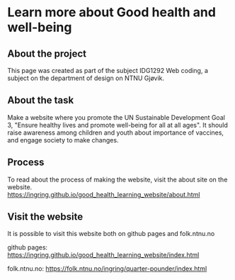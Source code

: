 # Learn more about Good health and well-being

## About the project
This page was created as part of the subject IDG1292 Web coding, a subject on the department of design on NTNU Gjøvik. 

## About the task
Make a website where you promote the UN Sustainable Development Goal 3, "Ensure healthy lives and promote well-being for all at all ages". 
It should raise awareness among children and youth about importance of vaccines, and engage society to make changes.

## Process
To read about the process of making the website, visit the about site on the website.  
https://ingring.github.io/good_health_learning_website/about.html

## Visit the website
It is possible to visit this website both on github pages and folk.ntnu.no

github pages: https://ingring.github.io/good_health_learning_website/index.html

folk.ntnu.no: https://folk.ntnu.no/ingring/quarter-pounder/index.html
